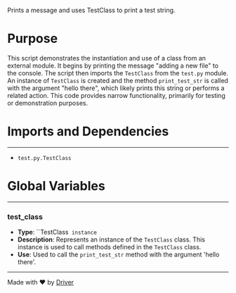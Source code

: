 <!--------------------------------------------------------------------------------->
<!-- IMPORTANT: This file is auto-generated by Driver (https://driver.ai). -------->
<!-- Manual edits may be overwritten on future commits. --------------------------->
<!--------------------------------------------------------------------------------->

Prints a message and uses TestClass to print a test string.

# Purpose
This script demonstrates the instantiation and use of a class from an external module. It begins by printing the message "adding a new file" to the console. The script then imports the `TestClass` from the `test.py` module. An instance of `TestClass` is created and the method `print_test_str` is called with the argument "hello there", which likely prints this string or performs a related action. This code provides narrow functionality, primarily for testing or demonstration purposes.
# Imports and Dependencies

---
- `test.py.TestClass`


# Global Variables

---
### test\_class
- **Type**: ``TestClass` instance`
- **Description**: Represents an instance of the `TestClass` class. This instance is used to call methods defined in the `TestClass` class.
- **Use**: Used to call the `print_test_str` method with the argument 'hello there'.



---
Made with ❤️ by [Driver](https://www.driver.ai/)